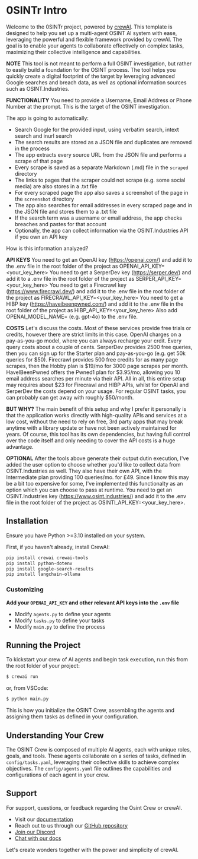 # 0SINTr Intro

Welcome to the 0SINTr project, powered by [crewAI](https://crewai.com). This template is designed to help you set up a multi-agent OSINT AI system with ease, leveraging the powerful and flexible framework provided by crewAI. The goal is to enable your agents to collaborate effectively on complex tasks, maximizing their collective intelligence and capabilities.

**NOTE**
This tool is not meant to perform a full OSINT investigation, but rather to easily build a foundation for the OSINT process. The tool helps you quickly create a digital footprint of the target by leveraging advanced Google searches and breach data, as well as optional information sources such as OSINT.Industries.

**FUNCTIONALITY**
You need to provide a Username, Email Address or Phone Number at the prompt. This is the target of the OSINT investigation.

The app is going to automatically:
* Search Google for the provided input, using verbatim search, intext search and inurl search
* The search results are stored as a JSON file and duplicates are removed in the process
* The app extracts every source URL from the JSON file and performs a scrape of that page
* Every scrape is saved as a separate Markdown (.md) file in the `scraped` directory
* The links to pages that the scraper could not scrape (e.g. some social media) are also stores in a .txt file
* For every scraped page the app also saves a screenshot of the page in the `screenshot` directory
* The app also searches for email addresses in every scraped page and in the JSON file and stores them to a .txt file
* If the search term was a username or email address, the app checks breaches and pastes for that account
* Optionally, the app can collect information via the OSINT.Industries API if you own an API key

How is this information analyzed?

**API KEYS**
You need to get an OpenAI key (https://openai.com/) and add it to the .env file in the root folder of the project as OPENAI_API_KEY=<your_key_here>
You need to get a SerperDev key (https://serper.dev/) and add it to a .env file in the root folder of the project as SERPER_API_KEY=<your_key_here>
You need to get a Firecrawl key (https://www.firecrawl.dev/) and add it to the .env file in the root folder of the project as FIRECRAWL_API_KEY=<your_key_here>
You need to get a HIBP key (https://haveibeenpwned.com/) and add it to the .env file in the root folder of the project as HIBP_API_KEY=<your_key_here>
Also add OPENAI_MODEL_NAME=<model> (e.g. gpt-4o) to the .env file.

**COSTS**
Let's discuss the costs. Most of these services provide free trials or credits, however there are strict limits in this case.
OpenAI charges on a pay-as-you-go model, where you can always recharge your crdit. Every query costs about a couple of cents.
SerperDev provides 2500 free queries, then you can sign up for the Starter plan and pay-as-you-go (e.g. get 50k queries for $50).
Firecrawl provides 500 free credits for as many page scrapes, then the Hobby plan is $19/mo for 3000 page scrapes per month.
HaveIBeenPwned offers the Pwned1 plan for $3.95/mo, allowing you 10 email address searches per minute via their API.
All in all, this entire setup may requires about $23 for Firecrawl and HIBP APIs, whilst for OpenAI and SerperDev the costs depend on your usage. For regular OSINT tasks, you can probably can get away with roughly $50/month.

**BUT WHY?**
The main benefit of this setup and why I prefer it personally is that the application works directly with high-quality APIs and services at a low cost, without the need to rely on free, 3rd party apps that may break anytime with a library update or have not been actively maintained for years. Of course, this tool has its own dependencies, but having full control over the code itself and only needing to cover the API costs is a huge advantage.

**OPTIONAL**
After the tools above generate their output dutin execution, I've added the user option to choose whether you'd like to collect data from OSINT.Industries as well. They also have their own API, with the Intermediate plan providing 100 queries/mo. for £49. Since I know this may be a bit too expensive for some, I've implemented this functionalty as an option which you can choose to pass at runtime. You need to get an OSINT.Industries key (https://www.osint.industries/) and add it to the .env file in the root folder of the project as OSINTI_API_KEY=<your_key_here>.


## Installation

Ensure you have Python >=3.10 installed on your system. 

First, if you haven't already, install CrewAI:

```bash | cmd
pip install crewai crewai-tools
pip install python-dotenv
pip install google-search-results
pip install langchain-ollama
```

### Customizing

**Add your `OPENAI_API_KEY` and other relevant API keys into the `.env` file**

- Modify `agents.py` to define your agents
- Modify `tasks.py` to define your tasks
- Modify `main.py` to define the process

## Running the Project

To kickstart your crew of AI agents and begin task execution, run this from the root folder of your project:

```bash
$ crewai run
```
or, from VSCode:

```bash
$ python main.py
```

This is how you initialize the OSINT Crew, assembling the agents and assigning them tasks as defined in your configuration.

## Understanding Your Crew

The OSINT Crew is composed of multiple AI agents, each with unique roles, goals, and tools. These agents collaborate on a series of tasks, defined in `config/tasks.yaml`, leveraging their collective skills to achieve complex objectives. The `config/agents.yaml` file outlines the capabilities and configurations of each agent in your crew.

## Support

For support, questions, or feedback regarding the Osint Crew or crewAI.
- Visit our [documentation](https://docs.crewai.com)
- Reach out to us through our [GitHub repository](https://github.com/joaomdmoura/crewai)
- [Join our Discord](https://discord.com/invite/X4JWnZnxPb)
- [Chat with our docs](https://chatg.pt/DWjSBZn)

Let's create wonders together with the power and simplicity of crewAI.
